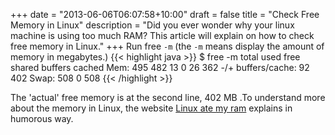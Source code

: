 +++
date = "2013-06-06T06:07:58+10:00"
draft = false
title = "Check Free Memory in Linux"
description = "Did you ever wonder why your linux machine is using too much RAM? This article will explain on how to check free memory in Linux."
+++
Run free `-m` (the `-m` means display the amount of memory in megabytes.)
{{< highlight java >}}
$ free -m
             total       used       free     shared    buffers     cached
Mem:           495        482         13          0         26        362
-/+ buffers/cache:         92        402
Swap:          508          0        508
{{< /highlight >}}
<!--more-->
The 'actual' free memory is at the second line, 402 MB .To understand more about the memory in Linux, the website [Linux ate my ram](http://www.linuxatemyram.com/) explains in humorous way.